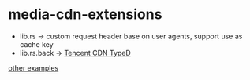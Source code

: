 # media-cdn-extensions

- lib.rs -> custom request header base on user agents, support use as cache key
- lib.rs.back -> [Tencent CDN TypeD](https://cloud.tencent.com/document/product/228/41625) 

[other examples](https://docs.google.com/document/d/132pM97l81fMy8MgBrOsmgaSPTVct3XN1NgPBFUvJBRw/edit?resourcekey=0-WWmsJNj3D10fWuwdzLio7g&tab=t.0#heading=h.g903q6utwg8g)
